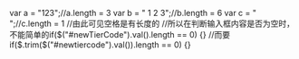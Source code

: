 var a = "123";//a.length = 3
var b = " 1 2 3";//b.length = 6
var c = " ";//c.length = 1
//由此可见空格是有长度的
//所以在判断输入框内容是否为空时，不能简单的if($("#newTierCode").val().length == 0) {}
//而要if($.trim($("#newtiercode").val()).length == 0) {}


